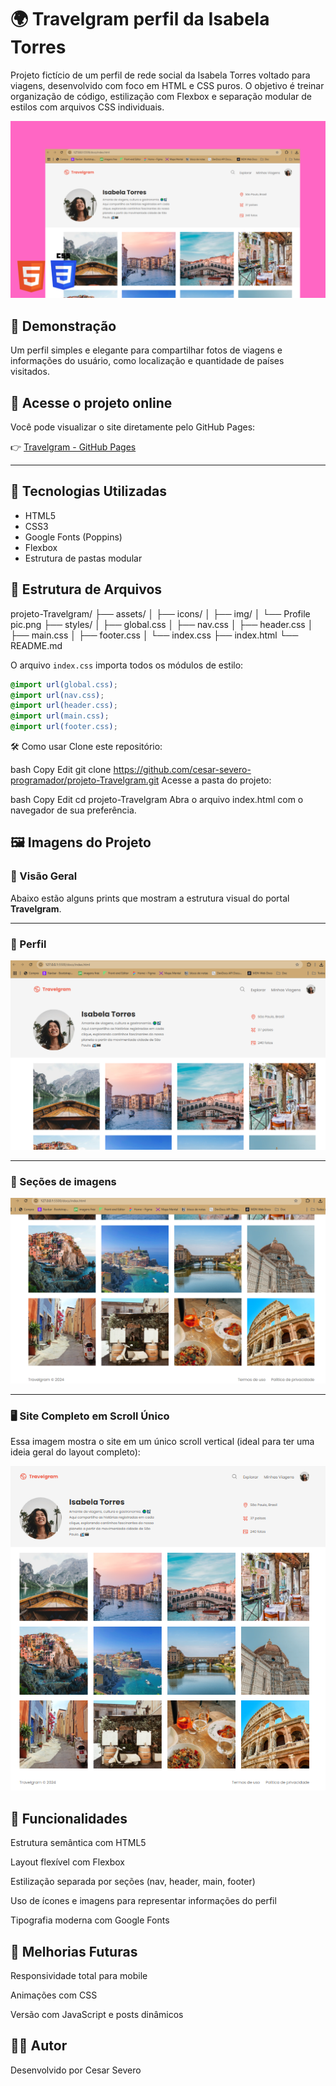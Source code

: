# 🌍 Travelgram perfil da Isabela Torres

Projeto fictício de um perfil de rede social da Isabela Torres voltado para viagens, desenvolvido com foco em HTML e CSS puros. O objetivo é treinar organização de código, estilização com Flexbox e separação modular de estilos com arquivos CSS individuais.

![Página Principal do Site](https://github.com/cesar-severo-programador/projeto-Travelgram/blob/master/assets/screenshot/Travelgram%20perfil%20da%20Isabela%20Torres.png)

## 📸 Demonstração

Um perfil simples e elegante para compartilhar fotos de viagens e informações do usuário, como localização e quantidade de países visitados.

## 🔗 Acesse o projeto online

Você pode visualizar o site diretamente pelo GitHub Pages:

👉 [Travelgram - GitHub Pages](https://cesar-severo-programador.github.io/projeto-Travelgram/)

---

## 🚀 Tecnologias Utilizadas

- HTML5
- CSS3
- Google Fonts (Poppins)
- Flexbox
- Estrutura de pastas modular

## 💼 Estrutura de Arquivos

projeto-Travelgram/ ├── assets/ │ ├── icons/ │ ├── img/ │ └── Profile pic.png ├── styles/ │ ├── global.css │ ├── nav.css │ ├── header.css │ ├── main.css │ ├── footer.css │ └── index.css ├── index.html └── README.md

O arquivo `index.css` importa todos os módulos de estilo:

```css
@import url(global.css);
@import url(nav.css);
@import url(header.css);
@import url(main.css);
@import url(footer.css);
```

🛠️ Como usar
Clone este repositório:

bash
Copy
Edit
git clone https://github.com/cesar-severo-programador/projeto-Travelgram.git
Acesse a pasta do projeto:

bash
Copy
Edit
cd projeto-Travelgram
Abra o arquivo index.html com o navegador de sua preferência.

## 🖼️ Imagens do Projeto

### 🧭 Visão Geral

Abaixo estão alguns prints que mostram a estrutura visual do portal **Travelgram**.

---

### 📸 Perfil

![Página Principal do Site](https://github.com/cesar-severo-programador/projeto-Travelgram/blob/master/assets/screenshot/01.png)

---

### 🧩 Seções de imagens

![Mais lidas](https://github.com/cesar-severo-programador/projeto-Travelgram/blob/master/assets/screenshot/02.png)

---

### 🖥️ Site Completo em Scroll Único

Essa imagem mostra o site em um único scroll vertical (ideal para ter uma ideia geral do layout completo):

![Site Completo](https://github.com/cesar-severo-programador/projeto-Travelgram/blob/master/assets/screenshot/03.png)


## 📝 Funcionalidades
Estrutura semântica com HTML5

Layout flexível com Flexbox

Estilização separada por seções (nav, header, main, footer)

Uso de ícones e imagens para representar informações do perfil

Tipografia moderna com Google Fonts

## 📌 Melhorias Futuras
 Responsividade total para mobile

 Animações com CSS

 Versão com JavaScript e posts dinâmicos

## 👨‍💻 Autor
Desenvolvido por Cesar Severo
